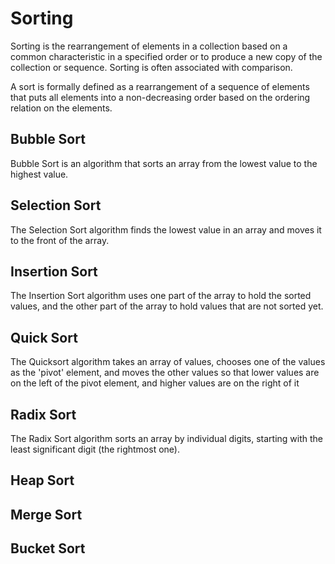 # Sorting

Sorting is the rearrangement of elements in a collection based on a common characteristic in a specified order or to produce a new copy of the collection or sequence. Sorting is often associated with comparison.

A sort is formally defined as a rearrangement of a sequence of elements that puts all elements into a non-decreasing order based on the ordering relation on the elements.

## Bubble Sort

Bubble Sort is an algorithm that sorts an array from the lowest value to the highest value.

## Selection Sort

The Selection Sort algorithm finds the lowest value in an array and moves it to the front of the array.

## Insertion Sort

The Insertion Sort algorithm uses one part of the array to hold the sorted values, and the other part of the array to hold values that are not sorted yet.

## Quick Sort

The Quicksort algorithm takes an array of values, chooses one of the values as the 'pivot' element, and moves the other values so that lower values are on the left of the pivot element, and higher values are on the right of it

## Radix Sort

The Radix Sort algorithm sorts an array by individual digits, starting with the least significant digit (the rightmost one).

## Heap Sort

## Merge Sort

## Bucket Sort
